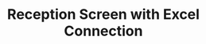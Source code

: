 ---
layout: article
title: Reception Screen with Excel Connection
description: 
  - This template is another welcome screen for the reception area or lobby. The appointments are maintained via an Excel file.
lang: en
weight: 290
isDraft: false
ref: Welcome_Template_Excel
category:
  - Administration
  - Reception
  - Misc
image: Welcome_Template_Excel_DE.png
download: Welcome_Template_Excel_DE.pbmx
overview_description:
overview_benefits:
overview_data_sources:
---